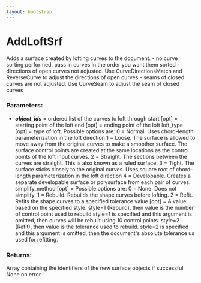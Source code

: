 ```yaml
---
layout: bootstrap
---
```


# AddLoftSrf

Adds a surface created by lofting curves to the document.
        - no curve sorting performed. pass in curves in the order you want them sorted
        - directions of open curves not adjusted. Use CurveDirectionsMatch and
          ReverseCurve to adjust the directions of open curves
        - seams of closed curves are not adjusted. Use CurveSeam to adjust the seam
          of closed curves
        

### Parameters:

- ***object_ids*** = ordered list of the curves to loft through
start [opt] = starting point of the loft
end [opt] = ending point of the loft
loft_type [opt] = type of loft. Possible options are:
  0 = Normal. Uses chord-length parameterization in the loft direction
  1 = Loose. The surface is allowed to move away from the original curves
      to make a smoother surface. The surface control points are created
      at the same locations as the control points of the loft input curves.
  2 = Straight. The sections between the curves are straight. This is
      also known as a ruled surface.
  3 = Tight. The surface sticks closely to the original curves. Uses square
      root of chord-length parameterization in the loft direction
  4 = Developable. Creates a separate developable surface or polysurface
      from each pair of curves.
simplify_method [opt] = Possible options are:
  0 = None. Does not simplify.
  1 = Rebuild. Rebuilds the shape curves before lofting.
  2 = Refit. Refits the shape curves to a specified tolerance
value [opt] = A value based on the specified style.
  style=1 (Rebuild), then value is the number of control point used to rebuild
  style=1 is specified and this argument is omitted, then curves will be
  rebuilt using 10 control points.
  style=2 (Refit), then value is the tolerance used to rebuild.
  style=2 is specified and this argument is omitted, then the document's
  absolute tolerance us used for refitting.
        

### Returns:


Array containing the identifiers of the new surface objects if successful
None on error
        
